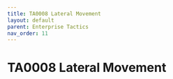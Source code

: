```yaml
---
title: TA0008 Lateral Movement
layout: default
parent: Enterprise Tactics
nav_order: 11
---
```


# TA0008 Lateral Movement